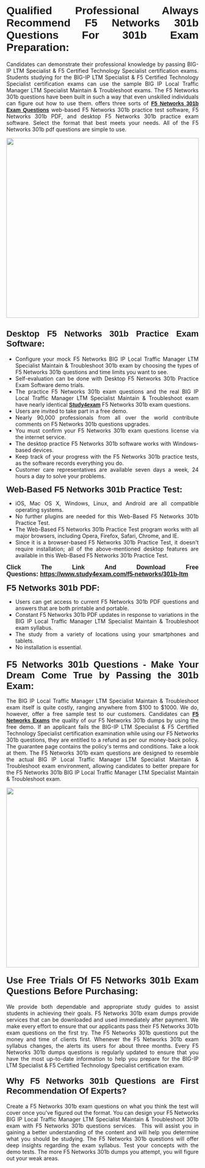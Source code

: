 <h1 style="text-align: justify;"><span style="font-family:Verdana,Geneva,sans-serif;"><strong>Qualified Professional Always Recommend F5 Networks 301b Questions For 301b Exam Preparation:</strong></span></h1>

<p style="text-align: justify;">Candidates can demonstrate their professional knowledge by passing BIG-IP LTM Specialist & F5 Certified Technology Specialist certification exams. Students studying for the BIG-IP LTM Specialist & F5 Certified Technology Specialist certification exams can use the sample BIG IP Local Traffic Manager LTM Specialist Maintain & Troubleshoot exams. The F5 Networks 301b questions have been built in such a way that even unskilled individuals can figure out how to use them. offers three sorts of <a href="https://www.study4exam.com/f5-networks/301b-ltm" target="_blank"><span style="font-family:Verdana,Geneva,sans-serif;"><strong>F5 Networks 301b Exam Questions</strong></span></a> web-based F5 Networks 301b practice test software, F5 Networks 301b PDF, and desktop F5 Networks 301b practice exam software. Select the format that best meets your needs. All of the F5 Networks 301b pdf questions are simple to use.</p>

<p style="text-align: justify;"><a href="https://www.study4exam.com/f5-networks/301b-ltm" target="_blank"><img alt="" src="https://www.thequestionanswers.com/wp-content/uploads/2022/02/imgpsh_fullsize_anim-1.webp" style="width: 100%; height: 470px;" /></a></p>

<h2 style="text-align: justify;"><span style="font-family:Verdana,Geneva,sans-serif;"><strong><span style="font-size:22px;">Desktop F5 Networks 301b Practice Exam Software:</span></strong></span></h2>

<ul>
	<li style="text-align: justify;">Configure your mock F5 Networks BIG IP Local Traffic Manager LTM Specialist Maintain & Troubleshoot 301b exam by choosing the types of F5 Networks 301b questions and time limits you want to see.</li>
	<li style="text-align: justify;">Self-evaluation can be done with Desktop F5 Networks 301b Practice Exam Software demo trials.</li>
	<li style="text-align: justify;">The practice F5 Networks 301b exam questions and the real BIG IP Local Traffic Manager LTM Specialist Maintain & Troubleshoot exam have nearly identical <a href="https://www.study4exam.com/" target="_blank"><span style="font-family:Verdana,Geneva,sans-serif;"><strong>Study4exam</strong></span></a> F5 Networks 301b exam questions.</li>
	<li style="text-align: justify;">Users are invited to take part in a free demo.</li>
	<li style="text-align: justify;">Nearly 90,000 professionals from all over the world contribute comments on F5 Networks 301b questions upgrades.</li>
	<li style="text-align: justify;">You must confirm your F5 Networks 301b exam questions license via the internet service.</li>
	<li style="text-align: justify;">The desktop practice F5 Networks 301b software works with Windows-based devices.</li>
	<li style="text-align: justify;">Keep track of your progress with the F5 Networks 301b practice tests, as the software records everything you do.</li>
	<li style="text-align: justify;">Customer care representatives are available seven days a week, 24 hours a day to solve your problems.</li>
</ul>

<p style="text-align: justify;"><strong><span style="font-size:22px;"><span style="font-family:Verdana,Geneva,sans-serif;">Web-Based F5 Networks 301b Practice Test:</span></span></strong></p>

<ul>
	<li style="text-align: justify;">iOS, Mac OS X, Windows, Linux, and Android are all compatible operating systems.</li>
	<li style="text-align: justify;">No further plugins are needed for this Web-Based F5 Networks 301b Practice Test.</li>
	<li style="text-align: justify;">The Web-Based F5 Networks 301b Practice Test program works with all major browsers, including Opera, Firefox, Safari, Chrome, and IE.</li>
	<li style="text-align: justify;">Since it is a browser-based F5 Networks 301b Practice Test, it doesn't require installation; all of the above-mentioned desktop features are available in this Web-Based F5 Networks 301b Practice Test.</li>
</ul>

<p style="text-align: justify;"><span style="font-size:16px;"><span style="font-family:Tahoma,Geneva,sans-serif;"><strong>Click The Link And Download Free Questions:</strong> <strong><a href="https://www.study4exam.com/f5-networks/301b-ltm" target="_blank">https://www.study4exam.com/f5-networks/301b-ltm</a></strong></span></span></p>

<p style="text-align: justify;"><strong><span style="font-size:22px;"><span style="font-family:Verdana,Geneva,sans-serif;">F5 Networks 301b PDF:</span></span></strong></p>

<ul>
	<li style="text-align: justify;">Users can get access to current F5 Networks 301b PDF questions and answers that are both printable and portable.</li>
	<li style="text-align: justify;">Constant F5 Networks 301b PDF updates in response to variations in the BIG IP Local Traffic Manager LTM Specialist Maintain & Troubleshoot exam syllabus.</li>
	<li style="text-align: justify;">The study from a variety of locations using your smartphones and tablets.</li>
	<li style="text-align: justify;">No installation is essential.</li>
</ul>

<h3 style="text-align: justify;"><span style="font-family:Verdana,Geneva,sans-serif;"><strong><span style="font-size:24px;">F5 Networks 301b Questions - Make Your Dream Come True by Passing the 301b Exam:</span></strong></span></h3>

<p style="text-align: justify;">The BIG IP Local Traffic Manager LTM Specialist Maintain & Troubleshoot exam itself is quite costly, ranging anywhere from $100 to $1000. We do, however, offer a free sample test to our customers. Candidates can <a href="https://www.study4exam.com/f5-networks-exams" target="_blank"><span style="font-family:Verdana,Geneva,sans-serif;"><strong>F5 Networks Exams</strong></span></a> the quality of our F5 Networks 301b dumps by using the free demo. If an applicant fails the BIG-IP LTM Specialist & F5 Certified Technology Specialist certification examination while using our F5 Networks 301b questions, they are entitled to a refund as per our money-back policy. The guarantee page contains the policy's terms and conditions. Take a look at them. The F5 Networks 301b exam questions are designed to resemble the actual BIG IP Local Traffic Manager LTM Specialist Maintain & Troubleshoot exam environment, allowing candidates to better prepare for the F5 Networks 301b BIG IP Local Traffic Manager LTM Specialist Maintain & Troubleshoot exam.</p>

<p style="text-align: center;"><a href="https://www.study4exam.com/f5-networks/301b-ltm" target="_blank"><img alt="" src="https://www.thequestionanswers.com/wp-content/uploads/2022/02/Study4Exam-Cert-Exams-Questions-Discount.webp" style="width: 100%; height: 470px;" /></a></p>

<h4 style="text-align: justify;"><span style="font-family:Verdana,Geneva,sans-serif;"><strong><span style="font-size:24px;">Use Free Trials Of F5 Networks 301b Exam Questions Before Purchasing:</span></strong></span></h4>

<p style="text-align: justify;">We provide both dependable and appropriate study guides to assist students in achieving their goals. F5 Networks 301b exam dumps provide services that can be downloaded and used immediately after payment. We make every effort to ensure that our applicants pass their F5 Networks 301b exam questions on the first try. The F5 Networks 301b questions put the money and time of clients first. Whenever the F5 Networks 301b exam syllabus changes, the alerts its users for about three months. Every F5 Networks 301b dumps questions is regularly updated to ensure that you have the most up-to-date information to help you prepare for the BIG-IP LTM Specialist & F5 Certified Technology Specialist certification exam.</p>

<h4 style="text-align: justify;"><strong><span style="font-family:Verdana,Geneva,sans-serif;"><span style="font-size:22px;">Why F5 Networks 301b Questions are First Recommendation Of Experts?</span></span></strong></h4>

<p style="text-align: justify;">Create a F5 Networks 301b exam questions on what you think the test will cover once you've figured out the format. You can design your F5 Networks BIG IP Local Traffic Manager LTM Specialist Maintain & Troubleshoot 301b exam with F5 Networks 301b questions services.  This will assist you in gaining a better understanding of the content and will help you determine what you should be studying. The F5 Networks 301b questions will offer deep insights regarding the exam syllabus. Test your concepts with the demo tests. The more F5 Networks 301b dumps you attempt, you will figure out your weak areas. </p>
